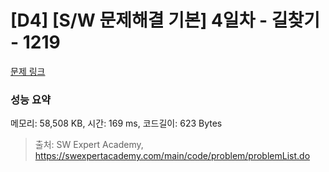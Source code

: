 # [D4] [S/W 문제해결 기본] 4일차 - 길찾기 - 1219 

[문제 링크](https://swexpertacademy.com/main/code/problem/problemDetail.do?contestProbId=AV14geLqABQCFAYD) 

### 성능 요약

메모리: 58,508 KB, 시간: 169 ms, 코드길이: 623 Bytes



> 출처: SW Expert Academy, https://swexpertacademy.com/main/code/problem/problemList.do